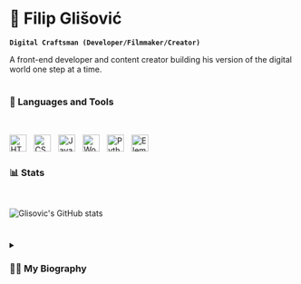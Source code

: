 # 🥷 Filip Glišović

**`Digital Craftsman (Developer/Filmmaker/Creator)`**

A front-end developer and content creator building his version of the digital world one step at a time.
#

### 🧰 Languages and Tools
<br />


<img align="left" alt="HTML" width="30px" style="padding-right:10px;"
     src="https://cdn.worldvectorlogo.com/logos/html-1.svg" />
<img align="left" alt="CSS" width="30px" style="padding-right:10px;"
     src="https://cdn.worldvectorlogo.com/logos/css-3.svg" />
<img align="left" alt="JavaScript" width="30px" style="padding-right:10px;"
     src="https://cdn.worldvectorlogo.com/logos/javascript-1.svg" />
<img align="left" alt="Wordpress" width="30px" style="padding-right:10px;"
     src="https://www.vectorlogo.zone/logos/wordpress/wordpress-icon.svg" />
<img align="left" alt="Python" width="30px" style="padding-right:10px;"
     src="https://s3.dualstack.us-east-2.amazonaws.com/pythondotorg-assets/media/files/python-logo-only.svg" />
<img align="left" alt="Elementor" width="30px" style="padding-right:10px;"
     src="https://img.uxwing.com/wp-content/themes/uxwing/download/brands-social-media/elementor-icon.svg" />
<br />

#

### 📊 Stats
<br />

![Glisovic's GitHub stats](https://github-readme-stats.vercel.app/api?username=glisovic01&show_icons=true&title_color=2aa889&icon_color=599cab&text_color=b3b3b3&bg_color=00000000&border_color=b2b2b2)
<br />

#

<details>
 <summary><h3>👨‍💻 My Biography</h3></summary>
 </br>
     I'm a student at Belgrade University, Faculty of Mechanical Engineering, and from an early age, I've been interested in programming and working in the technology field. I enjoy learning new things and giving my best in every endeavor. I have experience in web development and video editing for various clients on YouTube. Teamwork is essential to me, and clear communication is the key to achieving strong business cooperation. Organization and systematicity are two qualities I value most in myself and my colleagues
